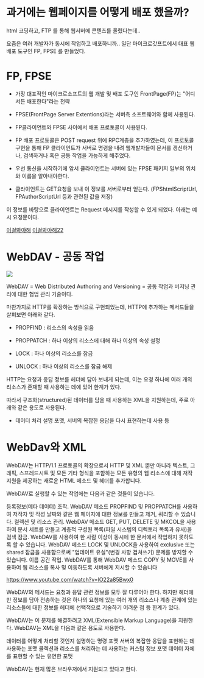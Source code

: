 # 과거에는 웹페이지를 어떻게 배포 했을까?
html 코딩하고, FTP 를 통해 웹서버에 콘텐츠를 올렸다는데..

요즘은 여러 개발자가 동시에 작업하고 배포하니까..
일단 마이크로갓프트에서 대표 웹 배포 도구인 FP, FPSE 를 만들었다.

# FP, FPSE


- 가장 대표적인 마이크로소프트의 웹 개발 및 배포 도구인 FrontPage(FP)는 "어디서든 배포한다"라는 전략

- FPSE(FrontPage Server Extentions)라는 서버측 소프트웨어와 함께 사용된다.
 
- FP클라이언트와 FPSE 사이에서 배포 프로토콜이 사용된다.
 
- FP 배포 프로토콜은 POST request 위에 RPC계층을 추가하였는데, 이 프로토콜 구현을 통해
FP 클라이언트가 서버로 명령을 내려 웹개발자들이 문서를 갱신하거나, 검색하거나 혹은 공동 작업을 가능하게 해주었다.


- 우선 통신을 시작하기에 앞서 클라이언트는 서버에 있는 FPSE 패키지 일부의 위치와 이름을 알아내야한다.

- 클라이언트는 GET요청을 보내 이 정보를 서버로부터 얻는다. (FPShtmlScriptUrl, FPAuthorScriptUrl 등과 관련된 값을 저장)

이 정보를 바탕으로 클라이언트는 Request 메시지를 작성할 수 있게 되었다. 아래는 예시 요청문이다.

[이걸봐야해](https://www.youtube.com/watch?v=GV0wwUxEPvI)
[이걸봐야해22](https://www.youtube.com/watch?v=gKO0h1Q7a4g)

# WebDAV - 공동 작업
![](https://images.velog.io/images/noahshin__11/post/e41fd7bd-4219-4cd9-8f0e-4e9475339c3f/image.png)

WebDAV = Web Distributed Authoring and Versioning
= 공동 작업과 버저닝 관리에 대한 협업 관리 기술이다.

마찬가지로 HTTP를 확장하는 방식으로 구현되었는데, HTTP에 추가하는 메서드들을 살펴보면 아래와 같다.

- PROPFIND : 리소스의 속성을 읽음

- PROPPATCH : 하나 이상의 리소스에 대해 하나 이상의 속성 설정

- LOCK : 하나 이상의 리소스를 잠금

- UNLOCK : 하나 이상의 리소스를 잠금 해제


HTTP는 요청과 응답 정보를 헤더에 담아 보내게 되는데, 이는 요청 하나에 여러 개의 리소스가 존재할 때 사용하는 데에 있어 한계가 있다.

따라서 구조화(structured)된 데이터를 담을 때 사용하는 XML을 지원하는데, 주로 아래와 같은 용도로 사용된다.

- 데이터 처리 설명 포맷, 서버의 복잡한 응답을 다시 표현하는데 사용 등

# WebDav와 XML

WebDAV는 HTTP/1.1 프로토콜의 확장으로서 HTTP 및 XML 뿐만 아니라 텍스트, 그래픽, 스프레드시트 및 모든 기타 형식을 포함하는 모든 유형의 웹 리소스에 대해 저작 지원을 제공하는 새로운 HTML 메소드 및 헤더를 추가합니다.

WebDAV로 실행할 수 있는 작업에는 다음과 같은 것들이 있습니다.

등록정보(메타 데이터) 조작. WebDAV 메소드 PROPFIND 및 PROPPATCH를 사용하여 저작자 및 작성 날짜와 같은 웹 페이지에 대한 정보를 만들고 제거, 쿼리할 수 있습니다.
컬렉션 및 리소스 관리. WebDAV 메소드 GET, PUT, DELETE 및 MKCOL을 사용하여 문서 세트를 만들고 계층적 구성원 목록(파일 시스템의 디렉토리 목록과 유사)을 검색
잠금. WebDAV를 사용하여 한 사람 이상이 동시에 한 문서에서 작업하지 못하도록 할 수 있습니다. WebDAV 메소드 LOCK 및 UNLOCK을 사용하여 exclusive 또는 shared 잠금을 사용함으로써 "업데이트 유실"(변경 사항 겹쳐쓰기) 문제를 방지할 수 있습니다.
이름 공간 작업. WebDAV를 통해 WebDAV 메소드 COPY 및 MOVE를 사용하여 웹 리소스를 복사 및 이동하도록 서버에게 지시할 수 있습니다

https://www.youtube.com/watch?v=lO22a85Bwx0

WebDAV의 메서드는 요청과 응답 관련 정보를 모두 잘 다루어야 한다. 하지만 헤더에만 정보를 담아 전송하는 것은 하나의 요청에 있는 여러 개의 리소스나 계층 관계에 있는 리소스들에 대한 정보를 헤더에 선택적으로 기술하기 어려운 점 등 한계가 있다.

WebDAV는 이 문제를 해결하려고 XML(Extensible Markup Language)을 지원한다. WebDAV는 XML을 다음과 같은 용도로 사용한다.

데이터를 어떻게 처리할 것인지 설명하는 명령 포맷
서버의 복잡한 응답을 표현하는 데 사용하는 포맷
콜렉션과 리소스를 처리하는 데 사용하는 커스텀 정보 포맷
데이터 자체를 표현할 수 있는 유연한 포맷


WebDAV는 현재 많은 브라우저에서 지원되고 있다고 한다.